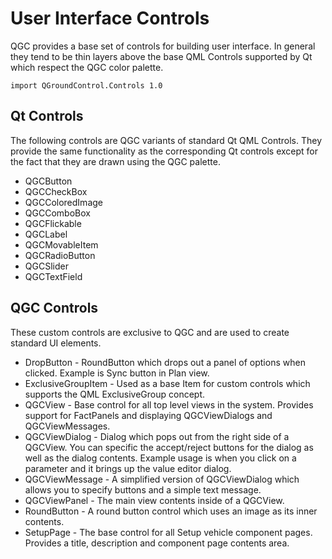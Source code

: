 # User Interface Controls

QGC provides a base set of controls for building user interface. In general they tend to be thin layers above the base QML Controls supported by Qt which respect the QGC color palette.

```
import QGroundControl.Controls 1.0
```

## Qt Controls

The following controls are QGC variants of standard Qt QML Controls. They provide the same functionality as the corresponding Qt controls except for the fact that they are drawn using the QGC palette.

* QGCButton
* QGCCheckBox
* QGCColoredImage
* QGCComboBox
* QGCFlickable
* QGCLabel
* QGCMovableItem
* QGCRadioButton
* QGCSlider
* QGCTextField

## QGC Controls

These custom controls are exclusive to QGC and are used to create standard UI elements.

* DropButton - RoundButton which drops out a panel of options when clicked. Example is Sync button in Plan view.
* ExclusiveGroupItem - Used as a base Item for custom controls which supports the QML ExclusiveGroup concept.
* QGCView - Base control for all top level views in the system. Provides support for FactPanels and displaying QGCViewDialogs and QGCViewMessages.
* QGCViewDialog - Dialog which pops out from the right side of a QGCView. You can specific the accept/reject buttons for the dialog as well as the dialog contents. Example usage is when you click on a parameter and it brings up the value editor dialog.
* QGCViewMessage - A simplified version of QGCViewDialog which allows you to specify buttons and a simple text message.
* QGCViewPanel - The main view contents inside of a QGCView.
* RoundButton - A round button control which uses an image as its inner contents.
* SetupPage - The base control for all Setup vehicle component pages. Provides a title, description and component page contents area.